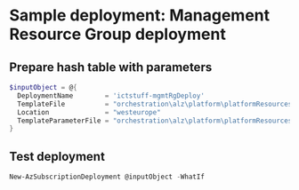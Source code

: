 # Sample deployment: Management Resource Group deployment

## Prepare hash table with parameters

```powershell
$inputObject = @{
  DeploymentName        = 'ictstuff-mgmtRgDeploy'
  TemplateFile          = "orchestration\alz\platform\platformResources\platformResourceGroup.bicep"
  Location              = "westeurope"
  TemplateParameterFile = "orchestration\alz\platform\platformResources\managementResourceGroup.parameters.ictstuff.shd.json"
}
```

## Test deployment

```powershell
New-AzSubscriptionDeployment @inputObject -WhatIf
```
